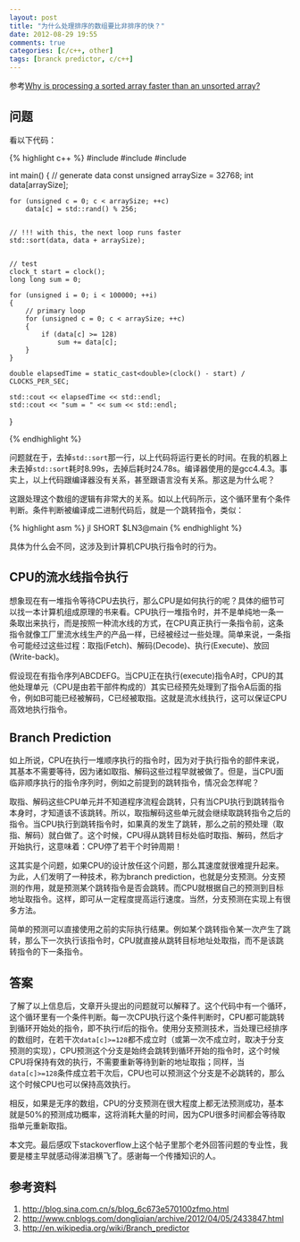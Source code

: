 ```yaml
---
layout: post
title: "为什么处理排序的数组要比非排序的快？"
date: 2012-08-29 19:55
comments: true
categories: [c/c++, other]
tags: [branck predictor, c/c++]
---
```


参考[Why is processing a sorted array faster than an unsorted array?](http://stackoverflow.com/questions/11227809/why-is-processing-a-sorted-array-faster-than-an-unsorted-array)

## 问题

看以下代码：

{% highlight c++ %}
#include <algorithm>
#include <ctime>
#include <iostream>

int main()
{
    // generate data
    const unsigned arraySize = 32768;
    int data[arraySize];

    for (unsigned c = 0; c < arraySize; ++c)
        data[c] = std::rand() % 256;


    // !!! with this, the next loop runs faster
    std::sort(data, data + arraySize);


    // test
    clock_t start = clock();
    long long sum = 0;

    for (unsigned i = 0; i < 100000; ++i)
    {
        // primary loop
        for (unsigned c = 0; c < arraySize; ++c)
        {
            if (data[c] >= 128)
                sum += data[c];
        }
    }

    double elapsedTime = static_cast<double>(clock() - start) / CLOCKS_PER_SEC;

    std::cout << elapsedTime << std::endl;
    std::cout << "sum = " << sum << std::endl;
}

{% endhighlight %}

问题就在于，去掉`std::sort`那一行，以上代码将运行更长的时间。在我的机器上未去掉`std::sort`耗时8.99s，去掉后耗时24.78s。编译器使用的是gcc4.4.3。事实上，以上代码跟编译器没有关系，甚至跟语言没有关系。那这是为什么呢？
<!-- more -->
这跟处理这个数组的逻辑有非常大的关系。如以上代码所示，这个循环里有个条件判断。条件判断被编译成二进制代码后，就是一个跳转指令，类似：

{% highlight asm %}
jl SHORT $LN3@main
{% endhighlight %}

具体为什么会不同，这涉及到计算机CPU执行指令时的行为。

## CPU的流水线指令执行

想象现在有一堆指令等待CPU去执行，那么CPU是如何执行的呢？具体的细节可以找一本计算机组成原理的书来看。CPU执行一堆指令时，并不是单纯地一条一条取出来执行，而是按照一种流水线的方式，在CPU真正执行一条指令前，这条指令就像工厂里流水线生产的产品一样，已经被经过一些处理。简单来说，一条指令可能经过这些过程：取指(Fetch)、解码(Decode)、执行(Execute)、放回(Write-back)。

假设现在有指令序列ABCDEFG。当CPU正在执行(execute)指令A时，CPU的其他处理单元（CPU是由若干部件构成的）其实已经预先处理到了指令A后面的指令，例如B可能已经被解码，C已经被取指。这就是流水线执行，这可以保证CPU高效地执行指令。

## Branch Prediction

如上所说，CPU在执行一堆顺序执行的指令时，因为对于执行指令的部件来说，其基本不需要等待，因为诸如取指、解码这些过程早就被做了。但是，当CPU面临非顺序执行的指令序列时，例如之前提到的跳转指令，情况会怎样呢？

取指、解码这些CPU单元并不知道程序流程会跳转，只有当CPU执行到跳转指令本身时，才知道该不该跳转。所以，取指解码这些单元就会继续取跳转指令之后的指令。当CPU执行到跳转指令时，如果真的发生了跳转，那么之前的预处理（取指、解码）就白做了。这个时候，CPU得从跳转目标处临时取指、解码，然后才开始执行，这意味着：CPU停了若干个时钟周期！

这其实是个问题，如果CPU的设计放任这个问题，那么其速度就很难提升起来。为此，人们发明了一种技术，称为branch prediction，也就是分支预测。分支预测的作用，就是预测某个跳转指令是否会跳转。而CPU就根据自己的预测到目标地址取指令。这样，即可从一定程度提高运行速度。当然，分支预测在实现上有很多方法。

简单的预测可以直接使用之前的实际执行结果。例如某个跳转指令某一次产生了跳转，那么下一次执行该指令时，CPU就直接从跳转目标地址处取指，而不是该跳转指令的下一条指令。

## 答案

了解了以上信息后，文章开头提出的问题就可以解释了。这个代码中有一个循环，这个循环里有一个条件判断。每一次CPU执行这个条件判断时，CPU都可能跳转到循环开始处的指令，即不执行if后的指令。使用分支预测技术，当处理已经排序的数组时，在若干次`data[c]>=128`都不成立时（或第一次不成立时，取决于分支预测的实现），CPU预测这个分支是始终会跳转到循环开始的指令时，这个时候CPU将保持有效的执行，不需要重新等待到新的地址取指；同样，当`data[c]>=128`条件成立若干次后，CPU也可以预测这个分支是不必跳转的，那么这个时候CPU也可以保持高效执行。

相反，如果是无序的数组，CPU的分支预测在很大程度上都无法预测成功，基本就是50%的预测成功概率，这将消耗大量的时间，因为CPU很多时间都会等待取指单元重新取指。

本文完。最后感叹下stackoverflow上这个帖子里那个老外回答问题的专业性，我要是楼主早就感动得涕泪横飞了。感谢每一个传播知识的人。

## 参考资料

1. <http://blog.sina.com.cn/s/blog_6c673e570100zfmo.html>
2. <http://www.cnblogs.com/dongliqian/archive/2012/04/05/2433847.html>
3. <http://en.wikipedia.org/wiki/Branch_predictor>

